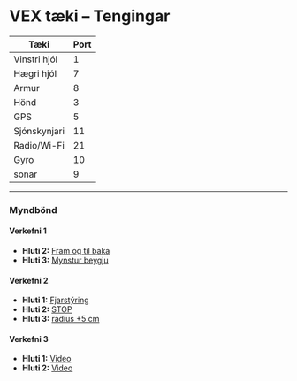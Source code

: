 # VEX tæki – Tengingar

| Tæki          | Port |
|---------------|------|
| Vinstri hjól  | 1    |
| Hægri hjól    | 7    |
| Armur         | 8    |
| Hönd          | 3    |
| GPS           | 5    |
| Sjónskynjari  | 11   |
| Radio/Wi-Fi   | 21   |
| Gyro          | 10   |
| sonar         | 9    |

---

### Myndbönd

#### Verkefni 1
- **Hluti 2:** [Fram og til baka](https://youtube.com/shorts/O_ZEImKa--s?si=UmXG1alzCJKqVmWf)  
- **Hluti 3:** [Mynstur beygju](https://youtu.be/ra2M4qTgpgI?si=Adtg2VS0mG3LrYpn)  

#### Verkefni 2
- **Hluti 1:** [Fjarstýring](https://youtube.com/shorts/C74RVPIu3U0?si=MVkDqU9fu-RDNu-c)
- **Hluti 2:** [STOP](https://www.youtube.com/shorts/wRAlh0qSgSU)
- **Hluti 3:** [radius +5 cm](https://www.youtube.com/watch?v=KNwzVBTjv-Q)

#### Verkefni 3
- **Hluti 1:** [Video](https://youtube.com/shorts/fDPcqkLtboE?si=-4YRlwlaHDiazGRe)  
- **Hluti 2:** [Video](https://youtu.be/YKrZClAZxAE?si=_drlIxpZmCIL3-PL)  
